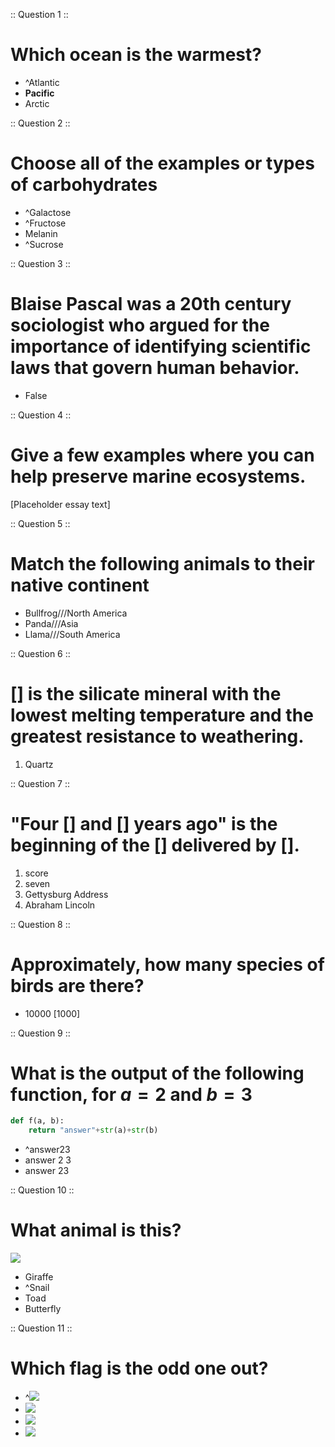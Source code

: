 :: Question 1 ::
# Which ocean is the warmest?

- ^Atlantic
- **Pacific**
- Arctic

:: Question 2 ::
# Choose all of the examples or types of carbohydrates

- ^Galactose
- ^Fructose
- Melanin
- ^Sucrose

:: Question 3 ::
# Blaise Pascal was a 20th century sociologist who argued for the importance of identifying scientific laws that govern human behavior.

- False

:: Question 4 ::
# Give a few examples where you can help preserve marine ecosystems. 
[Placeholder essay text]

:: Question 5 ::
# Match the following animals to their native continent

- Bullfrog///North America
- Panda///Asia
- Llama///South America

:: Question 6 ::
# [] is the silicate mineral with the lowest melting temperature and the greatest resistance to weathering.

1. Quartz

:: Question 7 ::
# "Four [] and [] years ago" is the beginning of the [] delivered by [].

1. score
2. seven
3. Gettysburg Address
4. Abraham Lincoln

:: Question 8 ::
# Approximately, how many species of birds are there?

- 10000 [1000]

:: Question 9 ::
# What is the output of the following function, for $a=2$ and $b=3$
```python
def f(a, b):
    return "answer"+str(a)+str(b)
```

- ^answer23
- answer 2 3 
- answer 23

:: Question 10 ::
# What animal is this? 
![](/afs/inf.ed.ac.uk/user/s18/s1843023/Downloads/ug5-project-main/inputs/images/snail.png)

- Giraffe
- ^Snail
- Toad
- Butterfly

:: Question 11 ::
# Which flag is the odd one out?

- ^![](https://www.worldometers.info/img/flags/be-flag.gif)
- ![](https://www.worldometers.info/img/flags/bl-flag.gif)
- ![](https://www.worldometers.info/img/flags/br-flag.gif)
- ![](https://www.worldometers.info/img/flags/gy-flag.gif)